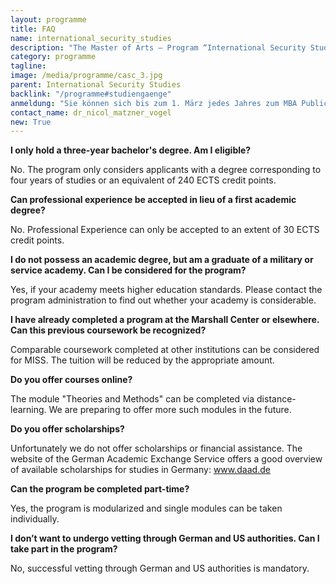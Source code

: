 ```yaml
---
layout: programme
title: FAQ
name: international_security_studies
description: "The Master of Arts – Program “International Security Studies” (MISS) is a unique post-graduate program for security professionals offered jointly by the Universität der Bundeswehr München (UniBwM) and the George C. Marshall European Center for Security Studies (GCMC)."
category: programme
tagline: 
image: /media/programme/casc_3.jpg
parent: International Security Studies
backlink: "/programme#studiengaenge"
anmeldung: "Sie können sich bis zum 1. März jedes Jahres zum MBA Public Management anmelden, der Studiengang beginnt im April jedes Jahres."
contact_name: dr_nicol_matzner_vogel
new: True
---
```




**I only hold a three-year bachelor's degree. Am I eligible?**

No. The program only considers applicants with a degree corresponding to four years of studies or an equivalent of 240 ECTS credit points.

**Can professional experience be accepted in lieu of a first academic degree?**

No. Professional Experience can only be accepted to an extent of 30 ECTS credit points.

**I do not possess an academic degree, but am a graduate of a military or service academy. Can I be considered for the program?**

Yes, if your academy meets higher education standards. Please contact the program administration to find out whether your academy is considerable.

**I have already completed a program at the Marshall Center or elsewhere. Can this previous coursework be recognized?**

Comparable coursework completed at other institutions can be considered for MISS. The tuition will be reduced by the appropriate amount.

**Do you offer courses online?**

The module "Theories and Methods" can be completed via distance-learning. We are preparing to offer more such modules in the future.

**Do you offer scholarships?**

Unfortunately we do not offer scholarships or financial assistance. The website of the German Academic Exchange Service offers a good overview of available scholarships for studies in Germany: www.daad.de

**Can the program be completed part-time?**

Yes, the program is modularized and single modules can be taken individually.

**I don’t want to undergo vetting through German and US authorities. Can I take part in the program?**

No, successful vetting through German and US authorities is mandatory.
